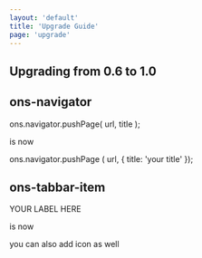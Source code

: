 ```yaml
---
layout: 'default'
title: 'Upgrade Guide'
page: 'upgrade'
---
```


Upgrading from 0.6 to 1.0
-------------------------

## ons-navigator

  ons.navigator.pushPage( url, title );

is now

  ons.navigator.pushPage ( url, {
    title: 'your title'
  });



## ons-tabbar-item

  <ons-tab-bar-item>
    YOUR LABEL HERE
  </ons-tab-bar-item>

is now
  
  <ons-tab-bar-item
    label="YOUR LABEL HERE">
  </ons-tab-bar-item>

you can also add icon as well

  <ons-tab-bar-item
    label="YOUR LABEL HERE"
    icon="camera">
  </ons-tab-bar-item> 
